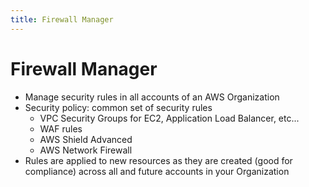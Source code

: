 ```yaml
---
title: Firewall Manager
---
```

# Firewall Manager 
- Manage security rules in all accounts of an AWS Organization
- Security policy: common set of security rules
    - VPC Security Groups for EC2, Application Load Balancer, etc...
    - WAF rules
    - AWS Shield Advanced
    - AWS Network Firewall
- Rules are applied to new resources as they are created (good for compliance) across all and future accounts in your Organization